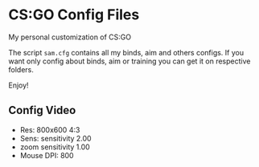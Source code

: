 # CS:GO Config Files

My personal customization of CS:GO

The script `sam.cfg` contains all my binds, aim and others configs. If you want only config about binds, aim or training you can get it on respective folders.

Enjoy!

## Config Video

- Res: 800x600 4:3
- Sens: sensitivity 2.00
- zoom sensitivity 1.00
- Mouse DPI: 800
